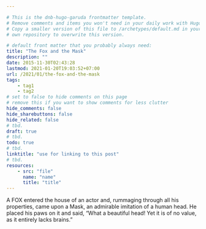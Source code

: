 ```yaml
---

# This is the dnb-hugo-garuda frontmatter template. 
# Remove comments and items you won't need in your daily work with Hugo.
# Copy a smaller version of this file to /archetypes/default.md in your
# own repository to overwrite this version.

# default front matter that you probably always need:
title: "The Fox and the Mask"
description: ""
date: 2015-11-30T02:43:28
lastmod: 2021-01-20T19:03:52+07:00
url: /2021/01/the-fox-and-the-mask
tags:
    - tag1
    - tag2
# set to false to hide comments on this page
# remove this if you want to show comments for less clutter
hide_comments: false
hide_sharebuttons: false
hide_related: false
# tbd.
draft: true
# tbd.
todo: true
# tbd.
linktitle: "use for linking to this post"
# tbd.
resources:
    - src: "file"
      name: "name"
      title: "title"
---
```

A FOX entered the house of an actor and, rummaging through all his properties, came upon a Mask, an admirable imitation of a human head. He placed his paws on it and said, “What a beautiful head! Yet it is of no value, as it entirely lacks brains.”



